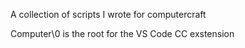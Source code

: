 A collection of scripts I wrote for computercraft

Computer\0 is the root for the VS Code CC exstension